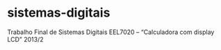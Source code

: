 sistemas-digitais
=================

Trabalho Final de Sistemas Digitais EEL7020 – “Calculadora com display LCD” 2013/2
